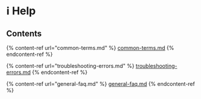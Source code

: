 # ℹ Help

## Contents

{% content-ref url="common-terms.md" %}
[common-terms.md](common-terms.md)
{% endcontent-ref %}

{% content-ref url="troubleshooting-errors.md" %}
[troubleshooting-errors.md](troubleshooting-errors.md)
{% endcontent-ref %}

{% content-ref url="general-faq.md" %}
[general-faq.md](general-faq.md)
{% endcontent-ref %}
